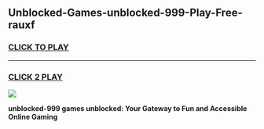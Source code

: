 
## Unblocked-Games-unblocked-999-Play-Free-rauxf
<h3>
<a href="https://premium76.site?title=unblocked-999&ref=10A">CLICK TO PLAY</a></h3>
<hr>

<h3>
<a href="https://premium76.site?title=unblocked-999&ref=10A">CLICK 2 PLAY</a>
  
</h3>

<a href="https://premium76.site?title=unblocked-999&ref=10A"><img src="https://clearcache.store/games.png"></a>


**unblocked-999 games unblocked: Your Gateway to Fun and Accessible Online Gaming**

